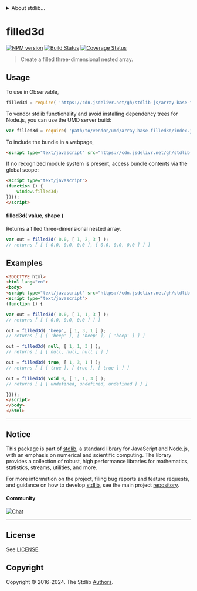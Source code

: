 <!--

@license Apache-2.0

Copyright (c) 2023 The Stdlib Authors.

Licensed under the Apache License, Version 2.0 (the "License");
you may not use this file except in compliance with the License.
You may obtain a copy of the License at

   http://www.apache.org/licenses/LICENSE-2.0

Unless required by applicable law or agreed to in writing, software
distributed under the License is distributed on an "AS IS" BASIS,
WITHOUT WARRANTIES OR CONDITIONS OF ANY KIND, either express or implied.
See the License for the specific language governing permissions and
limitations under the License.

-->


<details>
  <summary>
    About stdlib...
  </summary>
  <p>We believe in a future in which the web is a preferred environment for numerical computation. To help realize this future, we've built stdlib. stdlib is a standard library, with an emphasis on numerical and scientific computation, written in JavaScript (and C) for execution in browsers and in Node.js.</p>
  <p>The library is fully decomposable, being architected in such a way that you can swap out and mix and match APIs and functionality to cater to your exact preferences and use cases.</p>
  <p>When you use stdlib, you can be absolutely certain that you are using the most thorough, rigorous, well-written, studied, documented, tested, measured, and high-quality code out there.</p>
  <p>To join us in bringing numerical computing to the web, get started by checking us out on <a href="https://github.com/stdlib-js/stdlib">GitHub</a>, and please consider <a href="https://opencollective.com/stdlib">financially supporting stdlib</a>. We greatly appreciate your continued support!</p>
</details>

# filled3d

[![NPM version][npm-image]][npm-url] [![Build Status][test-image]][test-url] [![Coverage Status][coverage-image]][coverage-url] <!-- [![dependencies][dependencies-image]][dependencies-url] -->

> Create a filled three-dimensional nested array.

<!-- Section to include introductory text. Make sure to keep an empty line after the intro `section` element and another before the `/section` close. -->

<section class="intro">

</section>

<!-- /.intro -->

<!-- Package usage documentation. -->



<section class="usage">

## Usage

To use in Observable,

```javascript
filled3d = require( 'https://cdn.jsdelivr.net/gh/stdlib-js/array-base-filled3d@umd/browser.js' )
```

To vendor stdlib functionality and avoid installing dependency trees for Node.js, you can use the UMD server build:

```javascript
var filled3d = require( 'path/to/vendor/umd/array-base-filled3d/index.js' )
```

To include the bundle in a webpage,

```html
<script type="text/javascript" src="https://cdn.jsdelivr.net/gh/stdlib-js/array-base-filled3d@umd/browser.js"></script>
```

If no recognized module system is present, access bundle contents via the global scope:

```html
<script type="text/javascript">
(function () {
    window.filled3d;
})();
</script>
```

#### filled3d( value, shape )

Returns a filled three-dimensional nested array.

```javascript
var out = filled3d( 0.0, [ 1, 2, 3 ] );
// returns [ [ [ 0.0, 0.0, 0.0 ], [ 0.0, 0.0, 0.0 ] ] ]
```

</section>

<!-- /.usage -->

<!-- Package usage notes. Make sure to keep an empty line after the `section` element and another before the `/section` close. -->

<section class="notes">

</section>

<!-- /.notes -->

<!-- Package usage examples. -->

<section class="examples">

## Examples

<!-- eslint no-undef: "error" -->

```html
<!DOCTYPE html>
<html lang="en">
<body>
<script type="text/javascript" src="https://cdn.jsdelivr.net/gh/stdlib-js/array-base-filled3d@umd/browser.js"></script>
<script type="text/javascript">
(function () {

var out = filled3d( 0.0, [ 1, 1, 3 ] );
// returns [ [ [ 0.0, 0.0, 0.0 ] ] ]

out = filled3d( 'beep', [ 1, 3, 1 ] );
// returns [ [ [ 'beep' ], [ 'beep' ], [ 'beep' ] ] ]

out = filled3d( null, [ 1, 1, 3 ] );
// returns [ [ [ null, null, null ] ] ]

out = filled3d( true, [ 1, 3, 1 ] );
// returns [ [ [ true ], [ true ], [ true ] ] ]

out = filled3d( void 0, [ 1, 1, 3 ] );
// returns [ [ [ undefined, undefined, undefined ] ] ]

})();
</script>
</body>
</html>
```

</section>

<!-- /.examples -->

<!-- Section to include cited references. If references are included, add a horizontal rule *before* the section. Make sure to keep an empty line after the `section` element and another before the `/section` close. -->

<section class="references">

</section>

<!-- /.references -->

<!-- Section for related `stdlib` packages. Do not manually edit this section, as it is automatically populated. -->

<section class="related">

</section>

<!-- /.related -->

<!-- Section for all links. Make sure to keep an empty line after the `section` element and another before the `/section` close. -->


<section class="main-repo" >

* * *

## Notice

This package is part of [stdlib][stdlib], a standard library for JavaScript and Node.js, with an emphasis on numerical and scientific computing. The library provides a collection of robust, high performance libraries for mathematics, statistics, streams, utilities, and more.

For more information on the project, filing bug reports and feature requests, and guidance on how to develop [stdlib][stdlib], see the main project [repository][stdlib].

#### Community

[![Chat][chat-image]][chat-url]

---

## License

See [LICENSE][stdlib-license].


## Copyright

Copyright &copy; 2016-2024. The Stdlib [Authors][stdlib-authors].

</section>

<!-- /.stdlib -->

<!-- Section for all links. Make sure to keep an empty line after the `section` element and another before the `/section` close. -->

<section class="links">

[npm-image]: http://img.shields.io/npm/v/@stdlib/array-base-filled3d.svg
[npm-url]: https://npmjs.org/package/@stdlib/array-base-filled3d

[test-image]: https://github.com/stdlib-js/array-base-filled3d/actions/workflows/test.yml/badge.svg?branch=main
[test-url]: https://github.com/stdlib-js/array-base-filled3d/actions/workflows/test.yml?query=branch:main

[coverage-image]: https://img.shields.io/codecov/c/github/stdlib-js/array-base-filled3d/main.svg
[coverage-url]: https://codecov.io/github/stdlib-js/array-base-filled3d?branch=main

<!--

[dependencies-image]: https://img.shields.io/david/stdlib-js/array-base-filled3d.svg
[dependencies-url]: https://david-dm.org/stdlib-js/array-base-filled3d/main

-->

[chat-image]: https://img.shields.io/gitter/room/stdlib-js/stdlib.svg
[chat-url]: https://app.gitter.im/#/room/#stdlib-js_stdlib:gitter.im

[stdlib]: https://github.com/stdlib-js/stdlib

[stdlib-authors]: https://github.com/stdlib-js/stdlib/graphs/contributors

[umd]: https://github.com/umdjs/umd
[es-module]: https://developer.mozilla.org/en-US/docs/Web/JavaScript/Guide/Modules

[deno-url]: https://github.com/stdlib-js/array-base-filled3d/tree/deno
[deno-readme]: https://github.com/stdlib-js/array-base-filled3d/blob/deno/README.md
[umd-url]: https://github.com/stdlib-js/array-base-filled3d/tree/umd
[umd-readme]: https://github.com/stdlib-js/array-base-filled3d/blob/umd/README.md
[esm-url]: https://github.com/stdlib-js/array-base-filled3d/tree/esm
[esm-readme]: https://github.com/stdlib-js/array-base-filled3d/blob/esm/README.md
[branches-url]: https://github.com/stdlib-js/array-base-filled3d/blob/main/branches.md

[stdlib-license]: https://raw.githubusercontent.com/stdlib-js/array-base-filled3d/main/LICENSE

</section>

<!-- /.links -->
